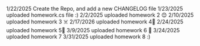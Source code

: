 1/22/2025 Create the Repo, and add a new CHANGELOG file
1/23/2025 uploaded homework.cs file :)
2/2/2025 uploaded homework 2 😊
2/10/2025 uploaded homework 3 ☠️
2/17/2026 uploaded homework 4🧌
2/24/2025 uploaded homework 5🫠
3/9/2025 uploaded homework 6 👑
3/24/2025 uploaded homework 7
3/31/2025 uploaded homework 8 :)
